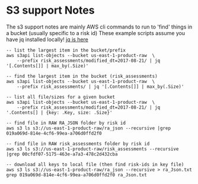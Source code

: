 # S3 support Notes

The s3 support notes are mainly AWS cli commands to run to 'find' things in a bucket (usually specific to a risk id)
These example scripts assume you have jq installed locally! [jq is here](https://stedolan.github.io/jq/)

```
-- list the largest item in the bucket/prefix
aws s3api list-objects --bucket us-east-1-product-raw  \
	--prefix risk_assessments/modified_dt=2017-08-21/ | jq '[.Contents[]] | max_by(.Size)'

-- find the largest item in the bucket (risk_assessments)
aws s3api list-objects --bucket us-east-1-product-raw  \
	--prefix risk_assessments/ | jq '[.Contents[]] | max_by(.Size)'

-- list all file/sizes for a given bucket
aws s3api list-objects --bucket us-east-1-product-raw  \
	--prefix risk_assessments/modified_dt=2017-08-21/ | jq '.Contents[] | {key: .Key, size: .Size}'

-- find file in RAW RA_JSON folder by risk id
aws s3 ls s3://us-east-1-product-raw/ra_json --recursive |grep 019a069d-814e-4cf6-99ea-a706d0ffd2f0

-- find file in RAW risk_assessments folder by risk id
aws s3 ls s3://us-east-1-product-raw/risk_assessments --recursive |grep 00cfdf07-5175-463e-a7a3-478c2d432cba

-- download all keys to local file (then find risk-ids in key file)
aws s3 ls s3://us-east-1-product-raw/ra_json --recursive > ra_Json.txt
grep 019a069d-814e-4cf6-99ea-a706d0ffd2f0 ra_Json.txt

```
